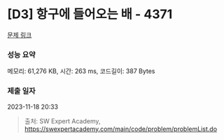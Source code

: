 # [D3] 항구에 들어오는 배 - 4371 

[문제 링크](https://swexpertacademy.com/main/code/problem/problemDetail.do?contestProbId=AWMedCxalW8DFAXd) 

### 성능 요약

메모리: 61,276 KB, 시간: 263 ms, 코드길이: 387 Bytes

### 제출 일자

2023-11-18 20:33



> 출처: SW Expert Academy, https://swexpertacademy.com/main/code/problem/problemList.do